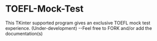 # TOEFL-Mock-Test
This TKinter supported program gives an exclusive TOEFL mock test experience. (Under-development)
--Feel free to FORK and/or add the documentation(s)

